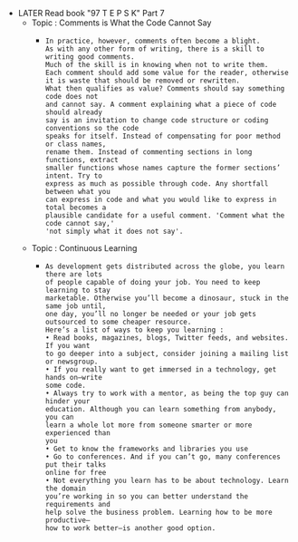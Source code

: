 - LATER  Read book "97 T E P S K" Part 7
	- Topic : Comments is What the Code Cannot Say
		- ```apl
		  In practice, however, comments often become a blight.
		  As with any other form of writing, there is a skill to writing good comments.
		  Much of the skill is in knowing when not to write them.
		  Each comment should add some value for the reader, otherwise
		  it is waste that should be removed or rewritten.
		  What then qualifies as value? Comments should say something code does not
		  and cannot say. A comment explaining what a piece of code should already
		  say is an invitation to change code structure or coding conventions so the code
		  speaks for itself. Instead of compensating for poor method or class names,
		  rename them. Instead of commenting sections in long functions, extract
		  smaller functions whose names capture the former sections’ intent. Try to
		  express as much as possible through code. Any shortfall between what you
		  can express in code and what you would like to express in total becomes a
		  plausible candidate for a useful comment. 'Comment what the code cannot say,'
		  'not simply what it does not say'.
		  ```
	- Topic : Continuous Learning
		- ```apl
		  As development gets distributed across the globe, you learn there are lots 
		  of people capable of doing your job. You need to keep learning to stay 
		  marketable. Otherwise you’ll become a dinosaur, stuck in the same job until, 
		  one day, you’ll no longer be needed or your job gets 
		  outsourced to some cheaper resource.
		  Here’s a list of ways to keep you learning :
		  • Read books, magazines, blogs, Twitter feeds, and websites. If you want
		  to go deeper into a subject, consider joining a mailing list or newsgroup.
		  • If you really want to get immersed in a technology, get hands on—write
		  some code.
		  • Always try to work with a mentor, as being the top guy can hinder your
		  education. Although you can learn something from anybody, you can
		  learn a whole lot more from someone smarter or more experienced than
		  you
		  • Get to know the frameworks and libraries you use
		  • Go to conferences. And if you can’t go, many conferences put their talks
		  online for free
		  • Not everything you learn has to be about technology. Learn the domain
		  you’re working in so you can better understand the requirements and
		  help solve the business problem. Learning how to be more productive—
		  how to work better—is another good option.
		  
		  ```